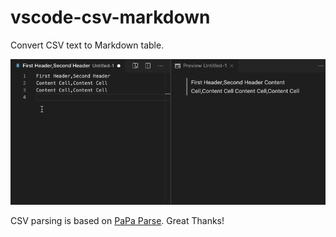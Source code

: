 # vscode-csv-markdown

Convert CSV text to Markdown table.

![CSV to Markdown](https://raw.githubusercontent.com/takezoe/vscode-csv-markdown/master/csv_to_markdown.gif)

CSV parsing is based on [PaPa Parse](http://papaparse.com/). Great Thanks!
